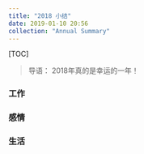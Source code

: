 ```yaml
---
title: "2018 小结"
date: 2019-01-10 20:56
collection: "Annual Summary"
---
```


[TOC]

> 导语： 2018年真的是幸运的一年！

### 工作

### 感情

### 生活


